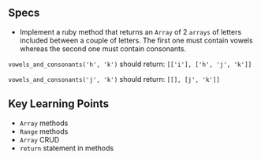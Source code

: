 ## Specs

- Implement a ruby method that returns an `Array` of 2 `arrays` of letters included between a couple of letters. The first one must contain vowels whereas the second one must contain consonants.

`vowels_and_consonants('h', 'k')` should return: `[['i'], ['h', 'j', 'k']]`

`vowels_and_consonants('j', 'k')` should return: `[[], [j', 'k']]`

## Key Learning Points

- `Array` methods
- `Range` methods
- `Array` CRUD
- `return` statement in methods
